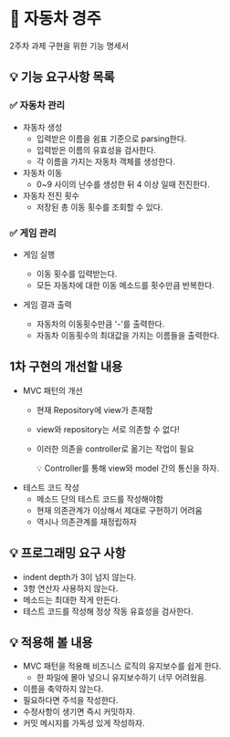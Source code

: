 # 🚗 자동차 경주
2주차 과제 구현을 위한 기능 명세서

## 💡  기능 요구사항 목록

### ✅ 자동차 관리

- 자동차 생성
  - 입력받은 이름을 쉼표 기준으로 parsing한다.
  - 입력받은 이름의 유효성을 검사한다.
  - 각 이름을 가지는 자동차 객체를 생성한다.
- 자동차 이동
  - 0~9 사이의 난수를 생성한 뒤 4 이상 일때 전진한다.
- 자동차 전진 횟수
  - 저장된 총 이동 횟수를 조회할 수 있다.

### ✅ 게임 관리

- 게임 실행
  - 이동 횟수를 입력받는다.
  - 모든 자동차에 대한 이동 메소드를 횟수만큼 반복한다.

- 게임 결과 출력
  - 자동차의 이동횟수만큼 '-'를 출력한다.
  - 자동차 이동횟수의 최대값을 가지는 이름들을 출력한다.


## 1차 구현의 개선할 내용

- MVC 패턴의 개선
  - 현재 Repository에 view가 존재함
  - view와 repository는 서로 의존할 수 없다!
  - 이러한 의존을 controller로 옮기는 작업이 필요


    💡  Controller를 통해 view와 model 간의 통신을 하자.
- 테스트 코드 작성
  - 메소드 단의 테스트 코드를 작성해야함
  - 현재 의존관계가 이상해서 제대로 구현하기 어려움
  - 역시나 의존관계를 재정립하자


##  💡 프로그래밍 요구 사항
- indent depth가 3이 넘지 않는다.
- 3항 연산자 사용하지 않는다.
- 메소드는 최대한 작게 만든다.
- 테스트 코드를 작성해 정상 작동 유효성을 검사한다.

## 💡  적용해 볼 내용
- MVC 패턴을 적용해 비즈니스 로직의 유지보수를 쉽게 한다.
  - 한 파일에 몰아 넣으니 유지보수하기 너무 어려웠음.
- 이름을 축약하지 않는다.
- 필요하다면 주석을 작성한다.
- 수정사항이 생기면 즉시 커밋하자.
- 커밋 메시지를 가독성 있게 작성하자.